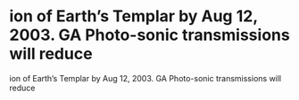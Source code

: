 # ion of Earth’s Templar by Aug 12, 2003. GA Photo-sonic transmissions will reduce

ion of Earth’s Templar by Aug 12, 2003. GA Photo-sonic transmissions will reduce